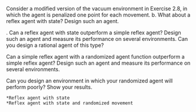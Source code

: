Consider a modified version of the vacuum environment in Exercise 2.8, in which the
agent is penalized one point for each movement.
b. What about a reflex agent with state? Design such an agent.



. Can a reflex agent with state outperform a simple reflex agent? Design such an agent
and measure its performance on several environments. Can you design a rational agent
of this type?


Can a simple reflex agent with a randomized agent function outperform a simple reflex
agent? Design such an agent and measure its performance on several environments.


Can you design an environment in which your randomized agent will perform poorly?
Show your results.



	*Reflex agent with state
	*Reflex agent with state and randomized movement
